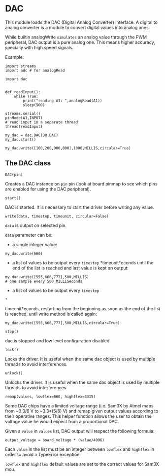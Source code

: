 # DAC

This module loads the DAC (Digital Analog Converter) interface.
A digital to analog converter is a module to convert digital values into analog ones.

While builtin analogWrite ```simulates``` an analog value through the PWM peripheral, DAC output is a pure analog one.
This means higher accuracy, specially with high speed signals.

Example:

```
import streams
import adc # for analogRead

import dac


def readInput():
    while True:
        print("reading A1: ",analogRead(A1))
        sleep(500)

streams.serial()
pinMode(A1,INPUT)
# read input in a separate thread
thread(readInput)

my_dac = dac.DAC(D8.DAC)
my_dac.start()

my_dac.write([100,200,900,800],1000,MILLIS,circular=True)
```

## The DAC class


`DAC(pin)`

Creates a DAC instance on ```pin``` pin (look at board pinmap to see which pins are enabled for using the DAC peripheral).


`start()`

DAC is started. It is necessary to start the driver before writing any value.


`write(data, timestep, timeunit, circular=False)`

```data``` is output on selected pin.

```data``` parameter can be:
* a single integer value:

```
my_dac.write(666)
```


* a list of values to be output every ```timestep``` *timeunit\*econds until the end of the list is reached and last value is kept on output:

```
my_dac.write([555,666,777],500,MILLIS)
# one sample every 500 MILLISeconds
```


* a list of values to be output every ```timestep``` 

```
*
```

timeunit\*econds, restarting from the beginning as soon as the end of the list is reached, until write method is called again:

```
my_dac.write([555,666,777],500,MILLIS,circular=True)
```


`stop()`

dac is stopped and low level configuration disabled.


`lock()`

Locks the driver. It is useful when the same dac object is used by multiple threads to avoid interferences.


`unlock()`

Unlocks the driver. It is useful when the same dac object is used by multiple threads to avoid interferences.


`remap(values, lowflex=660, highflex=3415)`

Some DAC chips have a limited voltage range (i.e. Sam3X by Atmel maps from ~3.3/6 V to ~3.3\*(5/6) V) and remap given output values according to their operative ranges.
This helper function allows the user to obtain the voltage value he would expect from a proportional DAC.

Given a ```value``` in ```values``` list, DAC output will respect the following formula:

```
output_voltage = board_voltage * (value/4096)
```

Each ```value``` in the list must be an integer between ```lowflex``` and ```highflex``` in order to avoid a TypeError exception.

```lowflex``` and ```highflex``` default values are set to the correct values for Sam3X mcu.
<!--stackedit_data:
eyJoaXN0b3J5IjpbNjgzMjc4MDk3XX0=
-->